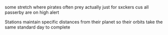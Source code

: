 some stretch where pirates often prey
actually just for sxckers cus all passerby are on high alert

Stations maintain specific distances from their planet so their orbits take the same standard day to complete